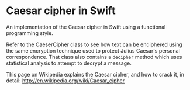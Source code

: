 # Caesar cipher in Swift

An implementation of the Caesar cipher in Swift using a functional programming style.

Refer to the CaeserCipher class to see how text can be enciphered using the same encryption technique used to protect Julius Caesar's personal correspondence. That class also contains a `decipher` method which uses statistical analysis to attempt to decrypt a message.

This page on Wikipedia explains the Caesar cipher, and how to crack it, in detail:
http://en.wikipedia.org/wiki/Caesar_cipher
